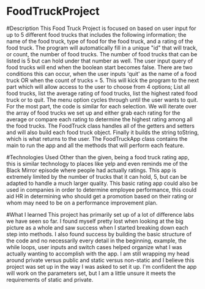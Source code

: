 # FoodTruckProject


#Description
This Food Truck Project is focused on based on user input for up to 5 different food trucks that includes the following information; the name of the food truck, type of food for the food truck, and a rating of the food truck. The program will automatically fill in a unique "id" that will track, or count, the number of food trucks. The number of food trucks that can be listed is 5 but can hold under that number as well. The user input query of food trucks will end when the boolean start becomes false. There are two conditions this can occur, when the user inputs 'quit' as the name of a food truck OR when the count of trucks = 5. This will kick the program to the next part which will allow access to the user to choose from 4 options; List all food trucks, list the average rating of food trucks, list the highest rated food truck or to quit. The menu option cycles through until the user wants to quit. For the most part, the code is similar for each selection. We will iterate over the array of food trucks we set up and either grab each rating for the average or compare each rating to determine the highest rating among all the food trucks. The FoodTruck class handles all of the getters and setters and will also build each food truck object. Finally it builds the string toString, which is what returns to the user. The FoodTruckApp class contains the main to run the app and all the methods that will perform each feature.

#Technologies Used
 Other than the given, being a food truck rating app, this is similar technology to places like yelp and even reminds me of the Black Mirror episode where people had actually ratings. This app is extremely limited by the number of trucks that it can hold, 5, but can be adapted to handle a much larger quality. This basic rating app could also be used in companies in order to determine employee performance, this could aid HR in determining who should get a promotion based on their rating or whom may need to be on a performance improvement plan.


#What I learned
This project has primarily set up of a lot of difference labs we have seen so far. I found myself pretty lost when looking at the big picture as a whole and saw success when I started breaking down each step into methods. I also found success by building the basic structure of the code and no necessarily every detail in the beginning, example, the while loops, user inputs and switch cases helped organize what I was actually wanting to accomplish with the app. I am still wrapping my head around private versus public and static versus non-static and I believe this project was set up in the way I was asked to set it up. I'm confident the app will work on the parameters set, but I am a little unsure it meets the requirements of static and private. 
